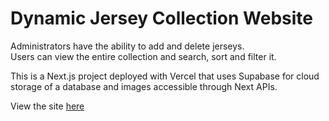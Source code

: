 # Dynamic Jersey Collection Website

Administrators have the ability to add and delete jerseys.  
Users can view the entire collection and search, sort and filter it.

This is a Next.js project deployed with Vercel that uses Supabase for cloud storage of a database and images accessible through Next APIs.

View the site [here]()